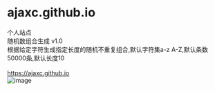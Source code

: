 # ajaxc.github.io
个人站点</br>
随机数组合生成  v1.0</br>
根据给定字符生成指定长度的随机不重复组合,默认字符集a-z A-Z,默认条数50000条,默认长度10
</br></br>
<a href='https://ajaxc.github.io' target='_blank'>https://ajaxc.github.io</a>
</br>
![image](https://github.com/user-attachments/assets/8768d633-46ca-45de-aa8f-2bcb8b7d50ae)

